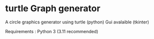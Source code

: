 # turtle Graph generator
A circle graphics generator using turtle (python)
Gui avalaible (tkinter)

Requirements :
Python 3 (3.11 recommended)
